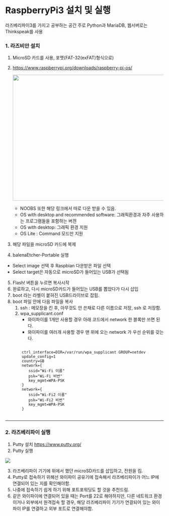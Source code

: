 # RaspberryPi3 설치 및 실행

라즈베리파이3를 가지고 공부하는 공간
주로 Python과 MariaDB, 웹서버로는 Thinkspeak를 사용

### 1. 라즈비안 설치 
1. MicroSD 카드를 사용, 포멧(FAT-32(exFAT)형식으로)
2. https://www.raspberrypi.org/downloads/raspberry-pi-os/

   <img src="https://user-images.githubusercontent.com/64456822/86572230-9ba8cd80-bfad-11ea-9966-e92c42e2eed8.JPG" width="650px" height="400px"></img>
   - NOOBS 또한 해당 링크에서 따로 다운 받을 수 있음. 
   - OS with desktop and recommended software: 그래픽환경과 자주 사용하는 프로그램들을 포함하는 버젼
   - OS with desktop: 그래픽 환경 지원
   - OS Lite : Command 모드만 지원
  
3. 해당 파일을 microSD 카드에 복제
4. balenaEtcher-Portable 실행
  + Select image 선택 후 Raspbian 다운받은 파일 선택
  + Select target은 자동으로 microSD가 들어있는 USB가 선택됨
  
5. Flash! 버튼을 누르면 복사시작
6. 완료하고, 다시 microSD카드가 들어있는 USB를 뽑았다가 다시 삽입
7. boot 라는 라벨이 붙혀진 USB드라이브로 잡힘.
8. boot 파일 안에 다음 파일을 복사
   1) ssh : 메모장을 킨 후, 아무것도 안 쓴채로 다른 이름으로 저장, ssh 로 저장함.
   2) wpa_supplicant.conf
      * 와이파이를 1개만 사용할 경우 아래 코드에서 network 한 블록만 쓰면 된다. 
      * 와이파이를 여러개 사용할 경우 맨 위에 오는 network 가 우선 순위를 갖는 다. 
   <pre>
   <code>
       ctrl_interface=DIR=/var/run/wpa_supplicant GROUP=netdev
       update_config=1
       country=GB
       network={
          ssid="Wi-Fi 이름"
          psk="Wi-Fi 비번"
          key_mgmt=WPA-PSK
       }
       network={
          ssid="Wi-Fi2 이름"
          psk="Wi-Fi2 비번"
          key_mgmt=WPA-PSK
       }
   </code>
   </pre>
 
 <hr>
   
### 2. 라즈베리파이 실행
1. Putty 설치  https://www.putty.org/
2. Putty 실행

<img src="https://user-images.githubusercontent.com/64456822/86582074-0fea6d80-bfbc-11ea-92da-86e5e0c99861.JPG"></img>

3. 라즈베리파이 기기에 위에서 했던 microSD카드를 삽입하고, 전원을 킴.
4. Putty로 접속하기 위해선 와이파이 공유기에 접속해서 라즈베리파이가 어느 IP에 연결되어 있는 지를 확인해야함.
5. 나중에 접속하기 쉽게 하기 위해 포트포워딩도 할 것을 추천드림.
6. 같은 와이파이에 연결되어 있을 때는 Port를 22로 해야하지만, 다른 네트워크 환경이거나 외부에서 원격접속 할 경우, 해당 라즈베리파이 기기가 연결되어 있는 와이파이 IP를 연결하고 외부 포트로 연결해야함.
